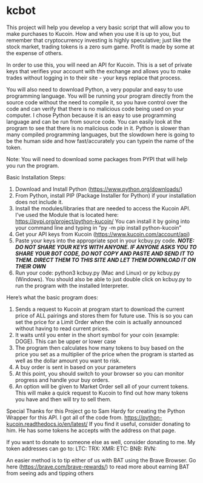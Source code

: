 # kcbot

This project will help you develop a very basic script that will allow you to make purchases to Kucoin.  How and when you use it is up to you, but remember that cryptocurrency investing is highly speculative; just like the stock market, trading tokens is a zero sum game.  Profit is made by some at the expense of others.

In order to use this, you will need an API for Kucoin.  This is a set of private keys that verifies your account with the exchange and allows you to make trades without logging in to their site - your keys replace that process.

You will also need to download Python, a very popular and easy to use programming language.  You will be running your program directly from the source code without the need to compile it, so you have control over the code and can verify that there is no malicious code being used on your computer.  I chose Python because it is an easy to use programming language and can be run from source code.  You can easily look at the program to see that there is no malicious code in it.  Python is slower than many compiled programming languages, but the slowdown here is going to be the human side and how fast/accurately you can typein the name of the token.

Note: You will need to download some packages from PYPI that will help you run the program.

Basic Installation Steps:
1. Download and Install Python (https://www.python.org/downloads/) 
2. From Python, install PIP (Package Installer for Python) if your installation does not include it.
3. Install the modules/libraries that are needed to access the Kucoin API.  I’ve used the Module that is located here: https://pypi.org/project/python-kucoin/ You can install it by going into your command line and typing in “py -m pip install python-kucoin”
4. Get your API keys from Kucoin (https://www.kucoin.com/account/api)
5. Paste your keys into the appropriate spot in your kcbuy.py code.  ***NOTE: DO NOT SHARE YOUR KEYS WITH ANYONE. IF ANYONE ASKS YOU TO SHARE YOUR BOT CODE, DO NOT COPY AND PASTE AND SEND IT TO THEM. DIRECT THEM TO THIS SITE AND LET THEM DOWNLOAD IT ON THEIR OWN***
6. Run your code: python3 kcbuy.py (Mac and Linux)  or py kcbuy.py (Windows).  You should also be able to just double click on kcbuy.py to run the program with the installed Interpreter.

Here’s what the basic program does:
1. Sends a request to Kucoin at program start to download the current price of ALL pairings and stores them for future use.  This is so you can set the price for a Limit Order when the coin is actually announced without having to read current prices.
2. It waits until you enter in the short symbol for your coin (example: DOGE).  This can be upper or lower case
3. The program then calculates how many tokens to buy based on the price you set as a multiplier of the price when the program is started as well as the dollar amount you want to risk.
4. A buy order is sent in based on your parameters
5. At this point, you should switch to your browser so you can monitor progress and handle your buy orders.
6. An option will be given to Market Order sell all of your current tokens.  This will make a quick request to Kucoin to find out how many tokens you have and then will try to sell them.



Special Thanks for this Project go to Sam Hardy for creating the Python Wrapper for this API.
I got all of the code from.  https://python-kucoin.readthedocs.io/en/latest/
If you find it useful, consider donating to him.  He has some tokens he accepts with the address on that page.

If you want to donate to someone else as well, consider donating to me. My token addresses can go to:
LTC:
TRX:
XMR:
ETC:
BNB:
RVN:

An easier method is to tip either of us with BAT using the Brave Browser.   Go here (https://brave.com/brave-rewards/)  to read more about earning BAT from seeing ads and tipping others
